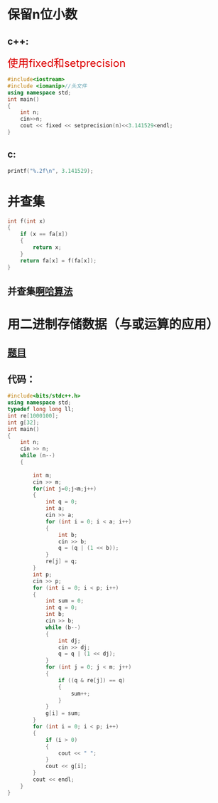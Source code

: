 # 保留n位小数

## c++:

<font color="#dd0000" size=5>使用fixed和setprecision</font>

```c++
#include<iostream> 
#include <iomanip>//头文件
using namespace std;
int main()
{
    int n;
    cin>>n;
    cout << fixed << setprecision(n)<<3.141529<endl;
}
```

## c:

```c
printf("%.2f\n", 3.141529);

```

   


# 并查集

~~~c++
int f(int x)
{
    if (x == fa[x])
    {
        return x;
    }
    return fa[x] = f(fa[x]);
}
~~~

## 并查集[啊哈算法](https://bbs.codeaha.com/forum.php?mod=viewthread&tid=11223)



# 用二进制存储数据（与或运算的应用）



## [题目](http://xujcoj.com/Home/Problems/status/pro_id/1528)

## 代码：



```c++
#include<bits/stdc++.h>
using namespace std;
typedef long long ll;
int re[1000100];
int g[32];
int main()
{
	int n;
	cin >> n;
	while (n--)
	{
		
		int m;
		cin >> m;
		for(int j=0;j<m;j++)
		{
			int q = 0;
			int a;
			cin >> a;
			for (int i = 0; i < a; i++)
			{
				int b;
				cin >> b;
				q = (q | (1 << b));
			}
			re[j] = q;
		}
		int p;
		cin >> p;
		for (int i = 0; i < p; i++)
		{
			int sum = 0;
			int q = 0;
			int b;
			cin >> b;
			while (b--)
			{
				int dj;
				cin >> dj;
				q = q | (1 << dj);
			}
			for (int j = 0; j < m; j++)
			{
				if ((q & re[j]) == q)
				{
					sum++;
				}
			}
			g[i] = sum;
		}
		for (int i = 0; i < p; i++)
		{
			if (i > 0)
			{
				cout << " ";
			}
			cout << g[i];
		}
		cout << endl;
	}
}
```




